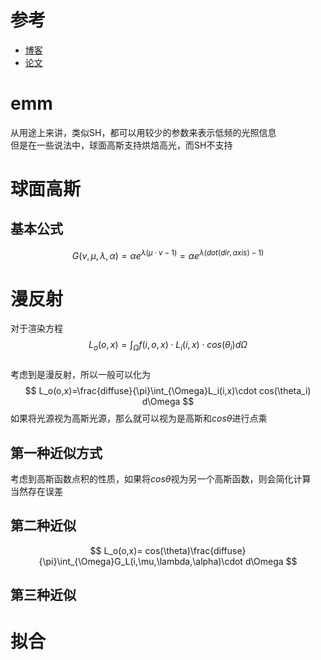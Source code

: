 # 参考
* [博客](https://cuihongzhi1991.github.io/blog/2020/05/03/sg03/)  
* [论文](https://www.microsoft.com/en-us/research/wp-content/uploads/2009/12/sg.pdf)
# emm
从用途上来讲，类似SH，都可以用较少的参数来表示低频的光照信息   
但是在一些说法中，球面高斯支持烘焙高光，而SH不支持
# 球面高斯
## 基本公式
$$
G(v,\mu,\lambda,\alpha)=\alpha e^{\lambda(\mu \cdot v-1)}=\alpha e^{\lambda(dot(dir,axis)-1)}
$$  
# 漫反射
对于渲染方程  
$$
L_o(o,x)=\int_{\Omega}f(i,o,x)\cdot L_i(i,x)\cdot cos(\theta_i)d\Omega
$$  
考虑到是漫反射，所以一般可以化为
$$
L_o(o,x)=\frac{diffuse}{\pi}\int_{\Omega}L_i(i,x)\cdot cos(\theta_i) d\Omega
$$
如果将光源视为高斯光源，那么就可以视为是高斯和$cos\theta$进行点乘  
## 第一种近似方式
考虑到高斯函数点积的性质，如果将$cos\theta$视为另一个高斯函数，则会简化计算  
当然存在误差
## 第二种近似
$$
L_o(o,x)= cos(\theta)\frac{diffuse}{\pi}\int_{\Omega}G_L(i,\mu,\lambda,\alpha)\cdot d\Omega
$$
## 第三种近似
# 拟合
